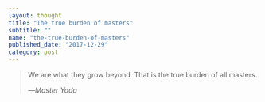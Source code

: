 ```yaml
---
layout: thought
title: "The true burden of masters"
subtitle: ""
name: "the-true-burden-of-masters"
published_date: "2017-12-29"
category: post
---
```


> We are what they grow beyond. That is the true burden of all masters.
>
> &mdash;<cite>Master Yoda</cite>

